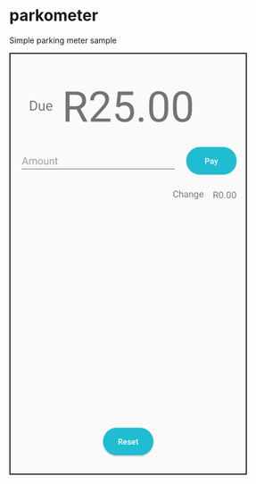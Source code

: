 # parkometer
Simple parking meter sample 

![alt text](https://github.com/markxh/parkometer/blob/master/app/src/main/res/assets/Screenshot.png?raw=true)
